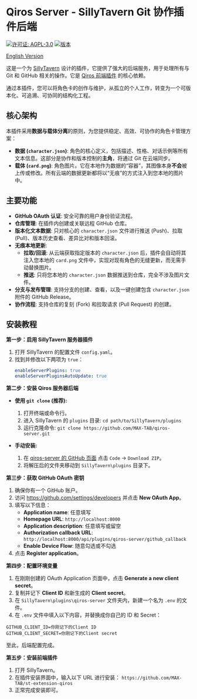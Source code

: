 # Qiros Server - SillyTavern Git 协作插件后端

[![许可证: AGPL-3.0](https://img.shields.io/badge/License-AGPL_v3-red.svg)](https://www.gnu.org/licenses/agpl-3.0)
[![版本](https://img.shields.io/badge/version-1.0.0-blue.svg)](https://github.com/MAX-TAB/qiros-server)

[English Version](README_en.md)

这是一个为 [SillyTavern](https://github.com/SillyTavern/SillyTavern) 设计的插件，它提供了强大的后端服务，用于处理所有与 Git 和 GitHub 相关的操作。它是 [Qiros 前端插件](https://github.com/MAX-TAB/st-extension-qiros) 的核心依赖。

通过本插件，您可以将角色卡的创作与维护，从孤立的个人工作，转变为一个可版本化、可追溯、可协同的结构化工程。

## 核心架构

本插件采用**数据与载体分离**的原则，为您提供稳定、高效、可协作的角色卡管理方案：

- **数据 (`character.json`)**: 角色的核心定义，包括描述、性格、对话示例等所有文本信息。这部分是协作和版本控制的**主角**，将通过 Git 在云端同步。
- **载体 (`card.png`)**: 角色图片。它在本地作为数据的“容器”，其图像本身**不会**被上传或修改。所有云端的数据更新都将以“无痕”的方式注入到您本地的图片中。

## 主要功能

- **GitHub OAuth 认证**: 安全可靠的用户身份验证流程。
- **仓库管理**: 在插件内创建或关联远程 GitHub 仓库。
- **版本化文本数据**: 只对核心的 `character.json` 文件进行推送 (Push)、拉取 (Pull)、版本历史查看、差异比对和版本回滚。
- **无痕本地更新**:
  - **拉取/回滚**: 从云端获取指定版本的 `character.json` 后，插件会自动将其注入您本地的 `card.png` 文件中，实现对现有角色的无缝更新，而无需手动替换图片。
  - **推送**: 只将您本地的 `character.json` 数据推送到仓库，完全不涉及图片文件。
- **分支与发布管理**: 支持分支的创建、查看，以及一键创建包含 `character.json` 附件的 GitHub Release。
- **协作流程**: 支持仓库的复刻 (Fork) 和拉取请求 (Pull Request) 的创建。

## 安装教程

**第一步：启用 SillyTavern 服务器插件**

1.  打开 SillyTavern 的配置文件 `config.yaml`。
2.  找到并修改以下两项为 `true`：
    ```yaml
    enableServerPlugins: true
    enableServerPluginsAutoUpdate: true
    ```

**第二步：安装 Qiros 服务器后端**

- **使用 `git clone` (推荐):**

  1.  打开终端或命令行。
  2.  进入 SillyTavern 的 `plugins` 目录: `cd path/to/SillyTavern/plugins`
  3.  运行克隆命令: `git clone https://github.com/MAX-TAB/qiros-server.git`

- **手动安装:**
  1.  在 [qiros-server 的 GitHub 页面](https://github.com/MAX-TAB/qiros-server) 点击 `Code` -> `Download ZIP`。
  2.  将解压后的文件夹移动到 `SillyTavern\plugins` 目录下。

**第三步：获取 GitHub OAuth 密钥**

1.  确保你有一个 GitHub 账户。
2.  访问 https://github.com/settings/developers 并点击 **New OAuth App**。
3.  填写以下信息：
    - **Application name**: 任意填写
    - **Homepage URL**: `http://localhost:8000`
    - **Application description**: 任意填写或留空
    - **Authorization callback URL**: `http://localhost:8000/api/plugins/qiros-server/github_callback`
    - **Enable Device Flow**: 随意勾选或不勾选
4.  点击 **Register application**。

**第四步：配置环境变量**

1.  在刚刚创建的 OAuth Application 页面中，点击 **Generate a new client secret**。
2.  复制并记下 **Client ID** 和新生成的 **Client secret**。
3.  在 `SillyTavern\plugins\qiros-server` 文件夹内，新建一个名为 `.env` 的文件。
4.  在 `.env` 文件中填入以下内容，并替换成你自己的 ID 和 Secret：

```env
GITHUB_CLIENT_ID=你刚记下的Client ID
GITHUB_CLIENT_SECRET=你刚记下的Client secret
```

至此，后端配置完成。

**第五步：安装前端插件**

1.  打开 SillyTavern。
2.  在插件安装界面中，输入以下 URL 进行安装：
    `https://github.com/MAX-TAB/st-extension-qiros`
3.  正常完成安装即可。
